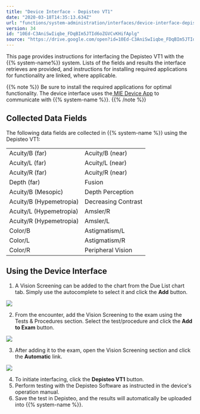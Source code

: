 ```yaml
---
title: "Device Interface - Depisteo VT1"
date: "2020-03-18T14:35:13.634Z"
url: "functions/system-administration/interfaces/device-interface-depisteo-vt1.html"
version: 34
id: "10Ed-C3AniSwIiqbe_FDqBIm5JTId6oZGVCvKHifAplg"
source: "https://drive.google.com/open?id=10Ed-C3AniSwIiqbe_FDqBIm5JTId6oZGVCvKHifAplg"
---
```

This page provides instructions for interfacing the Depisteo VT1 with the {{% system-name%}} system. Lists of the fields and results the interface retrieves are provided, and instructions for installing required applications for functionality are linked, where applicable. 



{{% note %}} Be sure to install the required applications for optimal functionality. The device interface uses the[ ](http://confluence.mieweb.com/display/MIEDeviceApp/Installing+MIE+Device+App)[MIE Device App](http://confluence.mieweb.com/display/MIEDeviceApp/Installing+MIE+Device+App) to communicate with {{% system-name %}}. {{% /note %}}


## Collected Data Fields

The following data fields are collected in {{% system-name %}} using the Depisteo VT1:

<table>
  <tr>
    <td>Acuity/B (far)</td>
    <td>Acuity/B (near)</td>
  </tr>
  <tr>
    <td>Acuity/L (far)</td>
    <td>Acuity/L (near)</td>
  </tr>
  <tr>
    <td>Acuity/R (far)</td>
    <td>Acuity/R (near)</td>
  </tr>
  <tr>
    <td>Depth (far)</td>
    <td>Fusion</td>
  </tr>
  <tr>
    <td>Acuity/B (Mesopic)</td>
    <td>Depth Perception</td>
  </tr>
  <tr>
    <td>Acuity/B (Hypemetropia)</td>
    <td>Decreasing Contrast</td>
  </tr>
  <tr>
    <td>Acuity/L (Hypemetropia)</td>
    <td>Amsler/R</td>
  </tr>
  <tr>
    <td>Acuity/R (Hypemetropia)</td>
    <td>Amsler/L</td>
  </tr>
  <tr>
    <td>Color/B</td>
    <td>Astigmatism/L</td>
  </tr>
  <tr>
    <td>Color/L</td>
    <td>Astigmatism/R</td>
  </tr>
  <tr>
    <td>Color/R</td>
    <td>Peripheral Vision</td>
  </tr>
</table>

## Using the Device Interface

1. A Vision Screening can be added to the chart from the Due List chart tab. Simply use the autocomplete to select it and click the <strong>Add</strong> button.

![](device-interface-depisteo-vt1.images/image3.png)

2. From the encounter, add the Vision Screening to the exam using the Tests & Procedures section. Select the test/procedure and click the <strong>Add to Exam</strong> button.

![](device-interface-depisteo-vt1.images/image1.png)

3. After adding it to the exam, open the Vision Screening section and click the <strong>Automatic</strong> link.

![](device-interface-depisteo-vt1.images/image2.png)

4. To initiate interfacing, click the <strong>Depisteo VT1</strong> button.
5. Perform testing with the Depisteo Software as instructed in the device's operation manual.
6. Save the test in Depisteo, and the results will automatically be uploaded into {{% system-name %}}.



